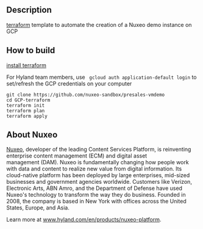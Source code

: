 ## Description

[terraform](https://developer.hashicorp.com/packer) template to automate the creation of a Nuxeo demo instance on GCP

## How to build

[install terraform](https://developer.hashicorp.com/terraform/tutorials/gcp-get-started/install-cli)

For Hyland team members, use ` gcloud auth application-default login` to set/refresh the GCP credentials on your computer

```
git clone https://github.com/nuxeo-sandbox/presales-vmdemo
cd GCP-terraform
terraform init 
terraform plan
terraform apply
```

## About Nuxeo
[Nuxeo](www.hyland.com/en/products/nuxeo-platform), developer of the leading Content Services Platform, is reinventing enterprise content management (ECM) and digital asset management (DAM). Nuxeo is fundamentally changing how people work with data and content to realize new value from digital information. Its cloud-native platform has been deployed by large enterprises, mid-sized businesses and government agencies worldwide. Customers like Verizon, Electronic Arts, ABN Amro, and the Department of Defense have used Nuxeo's technology to transform the way they do business. Founded in 2008, the company is based in New York with offices across the United States, Europe, and Asia.

Learn more at www.hyland.com/en/products/nuxeo-platform.


